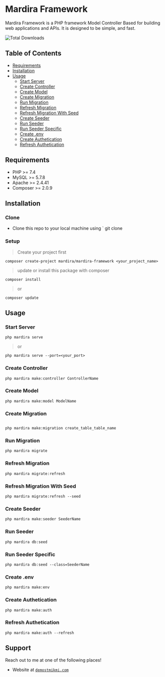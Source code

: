 <!-- write title Mardira Framework -->

# Mardira Framework

<!-- Description here -->

Mardira Framework is a PHP framework Model Controller Based for building web applications and APIs. It is designed to be simple, and fast.

<!-- total download repository -->

![Total Downloads](https://img.shields.io/packagist/dt/mardira/mardira-framework?color=e&style=for-the-badge)

## Table of Contents

- [Requirements](#requirements)
- [Installation](#installation)
- [Usage](#usage)
  - [Start Server](#start-server)
  - [Create Controller](#create-controller)
  - [Create Model](#create-model)
  - [Create Migration](#create-migration)
  - [Run Migration](#run-migration)
  - [Refresh Migration](#refresh-migration)
  - [Refresh Migration With Seed](#refresh-migration-with-seed)
  - [Create Seeder](#create-seeder)
  - [Run Seeder](#run-seeder)
  - [Run Seeder Specific](#run-seeder-specific)
  - [Create .env](#create-env)
  - [Create Authetication](#create-authetication)
  - [Refresh Authetication](#refresh-authetication)

## Requirements

- PHP >= 7.4
- MySQL >= 5.7.8
- Apache >= 2.4.41
- Composer >= 2.0.9

## Installation

<!-- Installation here -->

### Clone

- Clone this repo to your local machine using `
  git clone

### Setup

> Create your project first

```shell
composer create-project mardira/mardira-framework <your_project_name>
```

> update or install this package with composer

```shell
composer install
```

> or

```shell
composer update
```

## Usage

### Start Server

```shell
php mardira serve
```

> or

```shell
php mardira serve --port=<your_port>
```

### Create Controller

```shell
php mardira make:controller ControllerName
```

### Create Model

```shell
php mardira make:model ModelName
```

### Create Migration

```shell

php mardira make:migration create_table_table_name
```

### Run Migration

```shell
php mardira migrate
```

### Refresh Migration

```shell
php mardira migrate:refresh
```

### Refresh Migration With Seed

```shell
php mardira migrate:refresh --seed
```

### Create Seeder

```shell
php mardira make:seeder SeederName
```

### Run Seeder

```shell
php mardira db:seed
```

### Run Seeder Specific

```shell
php mardira db:seed --class=SeederName
```

### Create .env

```shell
php mardira make:env
```

### Create Authetication

```shell
php mardira make:auth
```

### Refresh Authetication

```shell
php mardira make:auth --refresh
```

## Support

Reach out to me at one of the following places!

- Website at <a href="https://demostmikmi.com" target="_blank">`demostmikmi.com`</a>
